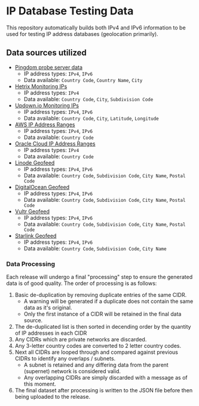 # IP Database Testing Data

This repository automatically builds both IPv4 and IPv6 information to be used for testing IP address databases (geolocation primarily).

## Data sources utilized

- [Pingdom probe server data](https://www.pingdom.com/rss/probe_servers.xml)
  - IP address types: `IPv4`, `IPv6`
  - Data available: `Country Code`, `Country Name`, `City`
- [Hetrix Monitoring IPs](https://docs.hetrixtools.com/uptime-monitoring-ip-addresses/)
  - IP address types: `IPv4`
  - Data available: `Country Code`, `City`, `Subdivision Code`
- [Updown.io Monitoring IPs](https://updown.io/api/nodes)
  - IP address types: `IPv4`, `IPv6`
  - Data available: `Country Code`, `City`, `Latitude`, `Longitude`
- [AWS IP Address Ranges](https://ip-ranges.amazonaws.com/ip-ranges.json)
  - IP address types: `IPv4`, `IPv6`
  - Data available: `Country Code`
- [Oracle Cloud IP Address Ranges](https://docs.oracle.com/en-us/iaas/tools/public_ip_ranges.json)
  - IP address types: `IPv4`
  - Data available: `Country Code`
- [Linode Geofeed](https://geoip.linode.com/)
  - IP address types: `IPv4`, `IPv6`
  - Data available: `Country Code`, `Subdivision Code`, `City Name`, `Postal Code`
- [DigitalOcean Geofeed](https://digitalocean.com/geo/google.csv)
  - IP address types: `IPv4`, `IPv6`
  - Data available: `Country Code`, `Subdivision Code`, `City Name`, `Postal Code`
- [Vultr Geofeed](https://digitalocean.com/geo/google.csv)
  - IP address types: `IPv4`, `IPv6`
  - Data available: `Country Code`, `Subdivision Code`, `City Name`, `Postal Code`
- [Starlink Geofeed](https://geoip.starlinkisp.net/feed.csv)
  - IP address types: `IPv4`, `IPv6`
  - Data available: `Country Code`, `Subdivision Code`, `City Name`

### Data Processing

Each release will undergo a final "processing" step to ensure the generated data is of good quality.
The order of processing is as follows:

1. Basic de-duplication by removing duplicate entries of the same CIDR.
   - A warning will be generated if a duplicate does not contain the same data as it's original.
   - Only the first instance of a CIDR will be retained in the final data source.
2. The de-duplicated list is then sorted in decending order by the quantity of IP addresses in each CIDR
3. Any CIDRs which are private networks are discarded.
4. Any 3-letter country codes are converted to 2 letter country codes.
5. Next all CIDRs are looped through and compared against previous CIDRs to identify any overlaps / subnets.
   - A subnet is retained and any differing data from the parent (supernet) network is considered valid.
   - Any overlapping CIDRs are simply discarded with a message as of this moment.
6. The final dataset after processing is written to the JSON file before then being uploaded to the release.
